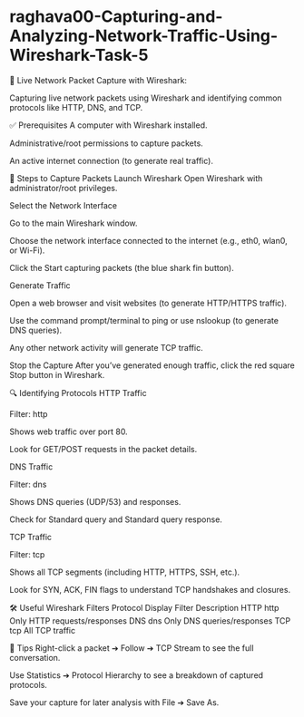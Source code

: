 # raghava00-Capturing-and-Analyzing-Network-Traffic-Using-Wireshark-Task-5

📡 Live Network Packet Capture with Wireshark:

Capturing live network packets using Wireshark and identifying common protocols like HTTP, DNS, and TCP.

✅ Prerequisites
A computer with Wireshark installed.

Administrative/root permissions to capture packets.

An active internet connection (to generate real traffic).

🚀 Steps to Capture Packets
Launch Wireshark
Open Wireshark with administrator/root privileges.

Select the Network Interface

Go to the main Wireshark window.

Choose the network interface connected to the internet (e.g., eth0, wlan0, or Wi-Fi).

Click the Start capturing packets (the blue shark fin button).

Generate Traffic

Open a web browser and visit websites (to generate HTTP/HTTPS traffic).

Use the command prompt/terminal to ping or use nslookup (to generate DNS queries).

Any other network activity will generate TCP traffic.

Stop the Capture
After you’ve generated enough traffic, click the red square Stop button in Wireshark.

🔍 Identifying Protocols
HTTP Traffic

Filter: http

Shows web traffic over port 80.

Look for GET/POST requests in the packet details.

DNS Traffic

Filter: dns

Shows DNS queries (UDP/53) and responses.

Check for Standard query and Standard query response.

TCP Traffic

Filter: tcp

Shows all TCP segments (including HTTP, HTTPS, SSH, etc.).

Look for SYN, ACK, FIN flags to understand TCP handshakes and closures.

🛠️ Useful Wireshark Filters
Protocol	Display Filter	Description
HTTP	http	Only HTTP requests/responses
DNS	dns	Only DNS queries/responses
TCP	tcp	All TCP traffic

📑 Tips
Right-click a packet ➔ Follow ➔ TCP Stream to see the full conversation.

Use Statistics ➔ Protocol Hierarchy to see a breakdown of captured protocols.

Save your capture for later analysis with File ➔ Save As.

